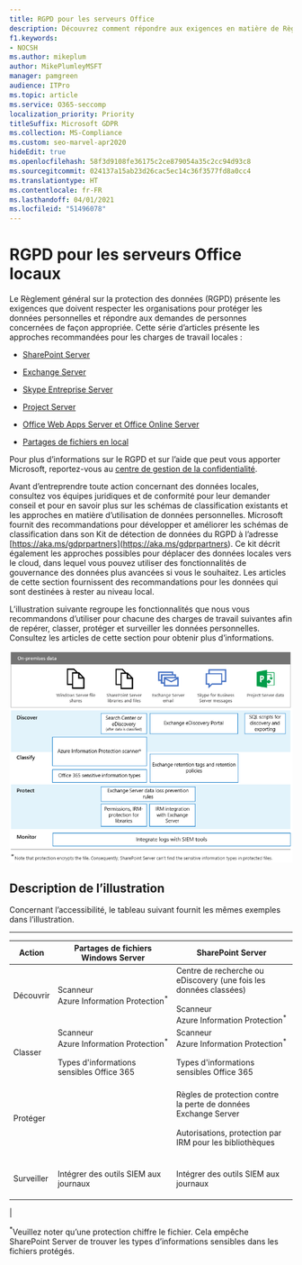 ```yaml
---
title: RGPD pour les serveurs Office
description: Découvrez comment répondre aux exigences en matière de Règlement général sur la protection des données (RGPD) dans les serveurs locaux d’Office.
f1.keywords:
- NOCSH
ms.author: mikeplum
author: MikePlumleyMSFT
manager: pamgreen
audience: ITPro
ms.topic: article
ms.service: O365-seccomp
localization_priority: Priority
titleSuffix: Microsoft GDPR
ms.collection: MS-Compliance
ms.custom: seo-marvel-apr2020
hideEdit: true
ms.openlocfilehash: 58f3d9108fe36175c2ce879054a35c2cc94d93c8
ms.sourcegitcommit: 024137a15ab23d26cac5ec14c36f3577fd8a0cc4
ms.translationtype: HT
ms.contentlocale: fr-FR
ms.lasthandoff: 04/01/2021
ms.locfileid: "51496078"
---
```

# <a name="gdpr-for-office-on-premises-servers"></a>RGPD pour les serveurs Office locaux

Le Règlement général sur la protection des données (RGPD) présente les exigences que doivent respecter les organisations pour protéger les données personnelles et répondre aux demandes de personnes concernées de façon appropriée. Cette série d’articles présente les approches recommandées pour les charges de travail locales :

- [SharePoint Server](gdpr-for-sharepoint-server.md)

- [Exchange Server](gdpr-for-exchange-server.md)

- [Skype Entreprise Server](gdpr-for-skype-for-business-server.md)

- [Project Server](gdpr-for-project-server.md)

- [Office Web Apps Server et Office Online Server](gdpr-for-office-online-server.md)

- [Partages de fichiers en local](gdpr-for-on-premises-file-shares.md)

Pour plus d’informations sur le RGPD et sur l’aide que peut vous apporter Microsoft, reportez-vous au [centre de gestion de la confidentialité](https://www.microsoft.com/trust-center/privacy/gdpr-overview
).

Avant d’entreprendre toute action concernant des données locales, consultez vos équipes juridiques et de conformité pour leur demander conseil et pour en savoir plus sur les schémas de classification existants et les approches en matière d’utilisation de données personnelles. Microsoft fournit des recommandations pour développer et améliorer les schémas de classification dans son Kit de détection de données du RGPD à l’adresse [https://aka.ms/gdprpartners](<https://aka.ms/gdprpartners>). Ce kit décrit également les approches possibles pour déplacer des données locales vers le cloud, dans lequel vous pouvez utiliser des fonctionnalités de gouvernance des données plus avancées si vous le souhaitez. Les articles de cette section fournissent des recommandations pour les données qui sont destinées à rester au niveau local.

L’illustration suivante regroupe les fonctionnalités que nous vous recommandons d’utiliser pour chacune des charges de travail suivantes afin de repérer, classer, protéger et surveiller les données personnelles. Consultez les articles de cette section pour obtenir plus d’informations.

![Diagramme décrivant les fonctionnalités de découverte, de classement, de protection et de surveillance des données personnelles dans les charges de travail](../media/gdpr-for-office-servers-image1.png)

## <a name="illustration-description"></a>Description de l’illustration

Concernant l’accessibilité, le tableau suivant fournit les mêmes exemples dans l’illustration.

****

|Action|Partages de fichiers Windows Server|SharePoint Server|Exchange Server|Skype Entreprise|Project Server|
|---|---|---|---|---|---|
|Découvrir|Scanneur Azure Information Protection<sup>\*</sup>|Centre de recherche ou eDiscovery (une fois les données classées) <br/><br/> Scanneur Azure Information Protection<sup>\*</sup>|Portail eDiscovery Exchange|Portail eDiscovery Exchange|Scripts SQL de découverte et d’exportation|
|Classer|Scanneur Azure Information Protection<sup>\*</sup> <br/><br/> Types d'informations sensibles Office 365|Scanneur Azure Information Protection<sup>\*</sup> <br/><br/> Types d'informations sensibles Office 365|Balises et stratégies de rétention Exchange|Balises et stratégies de rétention Exchange||
|Protéger||Règles de protection contre la perte de données Exchange Server <br/><br/> Autorisations, protection par IRM pour les bibliothèques|Règles de protection contre la perte de données Exchange Server <br/><br/> Intégration IRM à Exchange Server|||
|Surveiller|Intégrer des outils SIEM aux journaux|Intégrer des outils SIEM aux journaux|Intégrer des outils SIEM aux journaux|Intégrer des outils SIEM aux journaux|Intégrer des outils SIEM aux journaux|
|

<sup>\*</sup>Veuillez noter qu’une protection chiffre le fichier. Cela empêche SharePoint Server de trouver les types d’informations sensibles dans les fichiers protégés.
